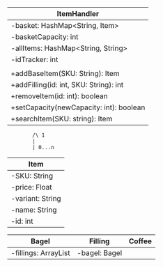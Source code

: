 | ItemHandler                             |
|-----------------------------------------|
| -basket: HashMap<String, Item>          |
| -basketCapacity: int                    |
| -allItems: HashMap<String, String>      |
| -idTracker: int                         |
|                                         |
| +addBaseItem(SKU: String): Item         |
| +addFilling(id: int, SKU: String): int  |
| +removeItem(id: int): boolean           |
| +setCapacity(newCapacity: int): boolean |
| +searchItem(SKU: string): Item          |
            /\ 1
            |
            | 0...n
| Item             |
|------------------|
| -SKU: String     |
| -price: Float    |
| -variant: String |
| -name: String    |
| -id: int         |

| Bagel                         | Filling       | Coffee |
|-------------------------------|---------------|--------|
| -fillings: ArrayList<Filling> | -bagel: Bagel |        |
